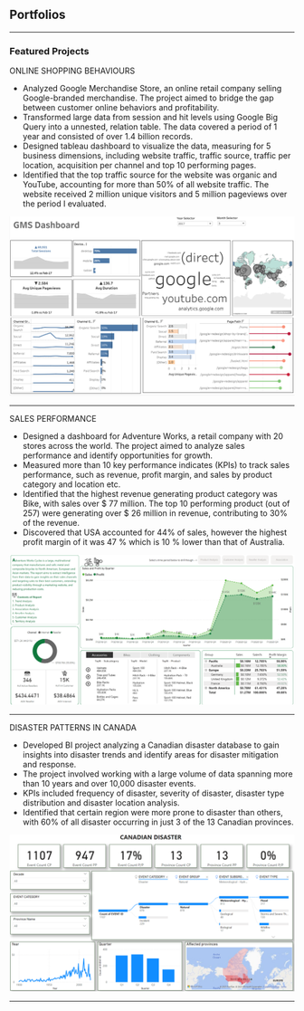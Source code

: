 ## Portfolios

---

### Featured Projects

ONLINE SHOPPING BEHAVIOURS 
- Analyzed Google Merchandise Store, an online retail company selling Google-branded merchandise. The project aimed to bridge the gap between customer online behaviors and profitability.
- Transformed large data from session and hit levels using Google Big Query into a unnested, relation table. The data covered a period of 1 year and consisted of over 1.4 billion records.
- Designed tableau dashboard to visualize the data, measuring for 5 business dimensions, including website traffic, traffic source, traffic per location, acquisition per channel and top 10 performing pages.
- Identified that the top traffic source for the website was organic and YouTube, accounting for more than 50% of all website traffic. The website received 2 million unique visitors and 5 million pageviews over the period I evaluated.
  
<img src="images/Disasters.png?raw=true"/>

---
SALES PERFORMANCE
- Designed a dashboard for Adventure Works, a retail company with 20 stores across the world. The project aimed to analyze sales performance and identify opportunities for growth.
- Measured more than 10 key performance indicates (KPIs) to track sales performance, such as revenue, profit margin, and sales by product category and location etc.
- Identified that the highest revenue generating product category was Bike, with sales over $ 77 million. The top 10 performing product (out of 257) were generating over $ 26 million in revenue, contributing to 30% of the revenue.
- Discovered that USA accounted for 44% of sales, however the highest profit margin of it was 47 % which is 10 % lower than that of Australia.
  
<img src="images/new_ra.png?raw=true"/>


---
DISASTER PATTERNS IN CANADA
-	Developed BI project analyzing a Canadian disaster database to gain insights into disaster trends and identify areas for disaster mitigation and response.
-	The project involved working with a large volume of data spanning more than 10 years and over 10,000 disaster events.
-	KPIs included frequency of disaster, severity of disaster, disaster type distribution and disaster location analysis.
-	Identified that certain region were more prone to disaster than others, with 60% of all disaster occurring in just 3 of the 13 Canadian provinces.
  
<img src="images/git.dt.png?raw=true"/>







---

